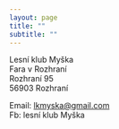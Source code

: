 ```yaml
---
layout: page
title: ""
subtitle: ""
---
```


Lesní klub Myška  
Fara v Rozhraní  
Rozhraní 95  
56903 Rozhraní  

Email: <lkmyska@gmail.com>  
Fb: lesní klub Myška  
